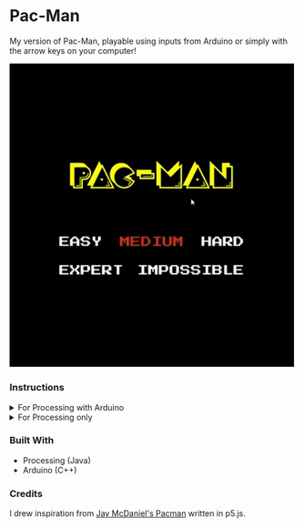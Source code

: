 # Pac-Man
My version of Pac-Man, playable using inputs from Arduino or simply with the arrow keys on your computer!

<img src="pacman.gif" width = 500>

### Instructions
<details>
  <summary>For Processing with Arduino</summary>
  <br/>
  My Arduino circuit consists of four momentary switches with a potentiometer. The switches provide directional input for the Pac-Man sprite, while the potentiometer can be used to select the level of difficulty in the start screen. The PacMan_Processing and PacMan_Arduino folders contain all files and code needed for this configuration.
  
  <img src="schematic.jpg" width=400>  <img src="arduino.jpg" width=400>
  
</details>

<details>
  <summary>For Processing only</summary>
  <br/>
  The PacMan_ComputerOnly folder contains all files and code needed for this configuration.
  
</details>

### Built With

- Processing (Java)
- Arduino (C++)

### Credits 

I drew inspiration from [Jay McDaniel's Pacman](https://github.com/JayMcDaniel/pacman/tree/master/localhost/pacman) written in p5.js.
